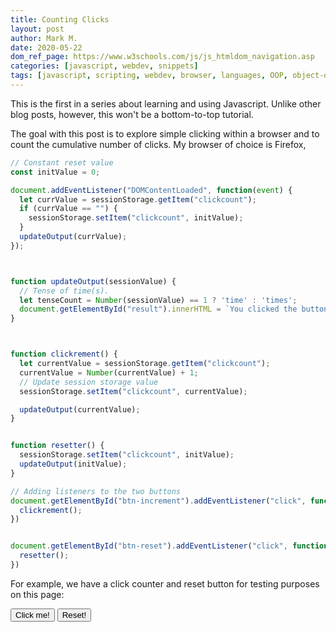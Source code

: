 ```yaml
---
title: Counting Clicks
layout: post
author: Mark M.
date: 2020-05-22
dom_ref_page: https://www.w3schools.com/js/js_htmldom_navigation.asp
categories: [javascript, webdev, snippets]
tags: [javascript, scripting, webdev, browser, languages, OOP, object-oriented programming]
---
```


This is the first in a series about learning and using Javascript.  Unlike other blog posts, however, this won't be a bottom-to-top tutorial.

The goal with this post is to explore simple clicking within a browser and to count the cumulative number of clicks. My browser of choice is Firefox,

~~~javascript
// Constant reset value
const initValue = 0;

document.addEventListener("DOMContentLoaded", function(event) {
  let currValue = sessionStorage.getItem("clickcount");
  if (currValue == "") {
    sessionStorage.setItem("clickcount", initValue);
  }
  updateOutput(currValue);
});



function updateOutput(sessionValue) {
  // Tense of time(s).
  let tenseCount = Number(sessionValue) == 1 ? 'time' : 'times';  
  document.getElementById("result").innerHTML = `You clicked the button ${sessionValue} ${tenseCount}.`;
}



function clickrement() {
  let currentValue = sessionStorage.getItem("clickcount");
  currentValue = Number(currentValue) + 1;
  // Update session storage value
  sessionStorage.setItem("clickcount", currentValue);

  updateOutput(currentValue);
}


function resetter() {
  sessionStorage.setItem("clickcount", initValue);
  updateOutput(initValue);
}

// Adding listeners to the two buttons
document.getElementById("btn-increment").addEventListener("click", function() {
  clickrement();
})


document.getElementById("btn-reset").addEventListener("click", function() {
  resetter();
})
~~~


For example, we have a click counter and reset button for testing purposes on this page:

<div class="uk-container uk-container-xsmall uk-align-left uk-button-group">
  <button class="uk-button uk-button-default" id="btn-increment" type="button">Click me!</button>
  <button class="uk-button uk-button-default" id="btn-reset" type="button">Reset!</button>
</div>
<div id="result"></div>


<script>
// Constant reset value
const initValue = 0;

document.addEventListener("DOMContentLoaded", function(event) {
  let currValue = sessionStorage.getItem("clickcount");
  if (currValue == "") {
    sessionStorage.setItem("clickcount", initValue);
  }
  updateOutput(currValue);
});

function updateOutput(sessionValue) {
  // Tense of time(s).
  let tenseCount = Number(sessionValue) == 1 ? 'time' : 'times';  
  document.getElementById("result").innerHTML = `You clicked the button ${sessionValue} ${tenseCount}.`;
}


function clickrement() {
  let currentValue = sessionStorage.getItem("clickcount");
  currentValue = Number(currentValue) + 1;
  // Update session storage value
  sessionStorage.setItem("clickcount", currentValue);

  updateOutput(currentValue);
}


function resetter() {
  sessionStorage.setItem("clickcount", initValue);
  updateOutput(initValue);
}

// Adding listeners to the two buttons
document.getElementById("btn-increment").addEventListener("click", function() {
  clickrement();
})


document.getElementById("btn-reset").addEventListener("click", function() {
  resetter();
})

</script>